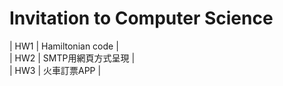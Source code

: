 # Invitation to Computer Science
| HW1 | Hamiltonian code |<br>
| HW2 | SMTP用網頁方式呈現 |<br>
| HW3 | 火車訂票APP |<br>
